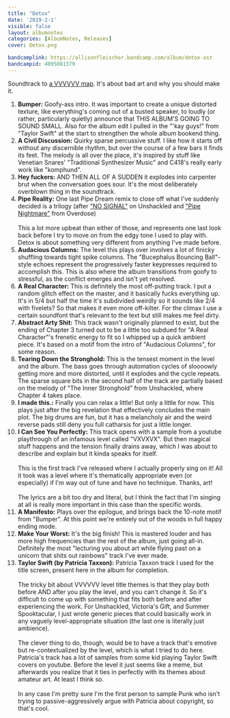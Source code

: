 ```yaml
---
title: "Detox"
date: '2019-2-1'
visible: false
layout: albumnotes
categories: [AlbumNotes, Releases]
cover: Detox.png

bandcamplink: https://allisonfleischer.bandcamp.com/album/detox-ost
bandcampid: 4095081379
---
```

Soundtrack to [a VVVVVV map](http://distractionware.com/forum/index.php?topic=3648.0). It's about bad art and why you should make it.

1. **Bumper:** Goofy-ass intro. It was important to create a unique distorted texture, like everything's coming out of a busted speaker, to loudly (or rather, particularly quietly) announce that THIS ALBUM'S GOING TO SOUND SMALL. Also for the album edit I pulled in the "'kay guys!" from "Taylor Swift" at the start to strengthen the whole album bookend thing.
2. **A Civil Discussion:** Quirky sparse percussive stuff. I like how it starts off without any discernible rhythm, but over the course of a few bars it finds its feet. The melody is all over the place, it's inspired by stuff like Venetian Snares' "Traditional Synthesizer Music" and C418's really early work like "komphund".
3. **Hey fuckers:** AND THEN ALL OF A SUDDEN it explodes into carpenter brut when the conversation goes sour. It's the most deliberately overblown thing in the soundtrack.
4. **Pipe Reality:** One last Pipe Dream remix to close off what I've suddenly decided is a trilogy (after ["NO SIGNAL"](https://allisonfleischer.bandcamp.com/track/no-signal) on Unshackled and ["Pipe Nightmare"](https://soundcloud.com/allison-fleisch/pipe-nightmare) from Overdose)<br><br>
This a lot more upbeat than either of those, and represents one last look back before I try to move on from the edgy tone I used to play with. Detox is about something very different from anything I've made before.
5. **Audacious Columns:** The level this plays over involves a lot of finicky shuffling towards tight spike columns. The "Bucephalus Bouncing Ball"-style echoes represent the progressively faster keypresses required to accomplish this. This is also where the album transitions from goofy to stressful, as the conflict emerges and isn't yet resolved.
6. **A Real Character:** This is definitely the most off-putting track. I put a random glitch effect on the master, and it basically fucks everything up. It's in 5/4 but half the time it's subdivided weirdly so it sounds like 2/4 with fivelets? So that makes it even more off-kilter. For the climax I use a certain soundfont that's relevant to the text but still makes me feel dirty.
7. **Abstract Arty Shit:** This track wasn't originally planned to exist, but the ending of Chapter 3 turned out to be a little too subdued for "A Real Character"'s frenetic energy to fit so I whipped up a quick ambient piece. It's based on a motif from the intro of "Audacious Columns", for some reason.
8. **Tearing Down the Stronghold:** This is the tensest moment in the level and the album. The bass goes through automation cycles of sloooowly getting more and more distorted, until it explodes and the cycle repeats. The sparse square bits in the second half of the track are partially based on the melody of "The Inner Stronghold" from Unshackled, where Chapter 4 takes place.
9. **I made this.:** Finally you can relax a little! But only a little for now. This plays just after the big revelation that effectively concludes the main plot. The big drums are fun, but it has a melancholy air and the weird reverse pads still deny you full catharsis for just a little longer.
10. **I Can See You Perfectly:** This track opens with a sample from a youtube playthrough of an infamous level called "VXVXVX". But then magical stuff happens and the tension finally drains away, which I was about to describe and explain but it kinda speaks for itself.<br><br>
This is the first track I've released where I actually properly sing on it! All it took was a level where it's thematically appropriate even (or especially) if I'm way out of tune and have no technique. Thanks, art!<br><br>
The lyrics are a bit too dry and literal, but I think the fact that I'm singing at all is really more important in this case than the specific words.
11. **A Manifesto:** Plays over the epilogue, and brings back the 10-note motif from "Bumper". At this point we're entirely out of the woods in full happy ending mode.
12. **Make Your Worst:** It's the big finish! This is mastered louder and has more high frequencies than the rest of the album, just going all-in. Definitely the most "lecturing you about art while flying past on a unicorn that shits out rainbows" track I've ever made.
13. **Taylor Swift (by Patricia Taxxon):** Patricia Taxxon track I used for the title screen, present here in the album for completion.<br><br>
The tricky bit about VVVVVV level title themes is that they play both before AND after you play the level, and you can't change it. So it's difficult to come up with something that fits both before and after experiencing the work. For Unshackled, Victoria's Gift, and Summer Spooktacular, I just wrote generic pieces that could basically work in any vaguely level-appropriate situation (the last one is literally just ambience).<br><br>
The clever thing to do, though, would be to have a track that's emotive but re-contextualized by the level, which is what I tried to do here. Patricia's track has a lot of samples from some kid playing Taylor Swift covers on youtube. Before the level it just seems like a meme, but afterwards you realize that it ties in perfectly with its themes about amateur art. At least I think so.<br><br>
In any case I'm pretty sure I'm the first person to sample Punk who isn't trying to passive-aggressively argue with Patricia about copyright, so that's cool.
